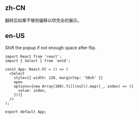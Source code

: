 ## zh-CN

翻转后如果不够则偏移以供完全的展示。

## en-US

Shift the popup if not enough space after flip.
```tsx
import React from 'react';
import { Select } from 'antd';

const App: React.FC = () => (
  <Select
    style={{ width: 120, marginTop: '50vh' }}
    open
    options={new Array(100).fill(null).map((_, index) => ({
      value: index,
    }))}
  />
);

export default App;
```
